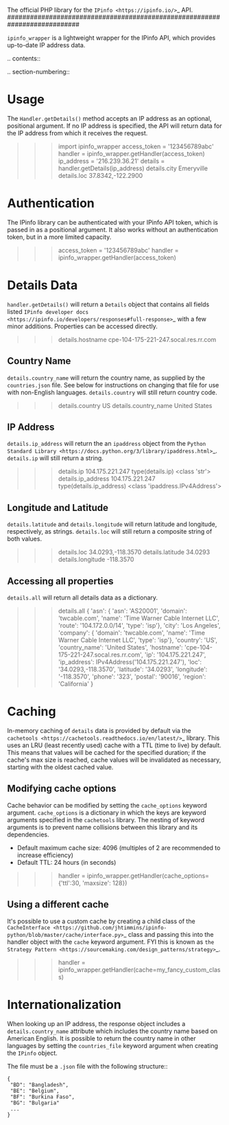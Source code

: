 The official PHP library for the `IPinfo <https://ipinfo.io/>`_ API.
###########################################################################

`ipinfo_wrapper` is a lightweight wrapper for the IPinfo API, which provides up-to-date IP address data.

.. contents::

.. section-numbering::

Usage
=====

The `Handler.getDetails()` method accepts an IP address as an optional, positional argument. If no IP address is specified, the API will return data for the IP address from which it receives the request.

>>> import ipinfo_wrapper
>>> access_token = '123456789abc'
>>> handler = ipinfo_wrapper.getHandler(access_token)
>>> ip_address = '216.239.36.21'
>>> details = handler.getDetails(ip_address)
>>> details.city
Emeryville
>>> details.loc
37.8342,-122.2900

Authentication
==============
The IPinfo library can be authenticated with your IPinfo API token, which is passed in as a positional argument. It also works without an authentication token, but in a more limited capacity.

>>> access_token = '123456789abc'
>>> handler = ipinfo_wrapper.getHandler(access_token)


Details Data
=============
`handler.getDetails()` will return a `Details` object that contains all fields listed `IPinfo developer docs <https://ipinfo.io/developers/responses#full-response>`_ with a few minor additions. Properties can be accessed directly.

>>> details.hostname
cpe-104-175-221-247.socal.res.rr.com


Country Name
------------

`details.country_name` will return the country name, as supplied by the `countries.json` file. See below for instructions on changing that file for use with non-English languages. `details.country` will still return country code.

>>> details.country
US
>>> details.country_name
United States

IP Address
----------

`details.ip_address` will return the an `ipaddress` object from the `Python Standard Library <https://docs.python.org/3/library/ipaddress.html>`_. `details.ip` will still return a string.

>>> details.ip
104.175.221.247
>>> type(details.ip)
<class 'str'>
>>> details.ip_address
104.175.221.247
>>> type(details.ip_address)
<class 'ipaddress.IPv4Address'>

Longitude and Latitude
----------------------

`details.latitude` and `details.longitude` will return latitude and longitude, respectively, as strings. `details.loc` will still return a composite string of both values.

>>> details.loc
34.0293,-118.3570
>>> details.latitude
34.0293
>>> details.longitude
-118.3570

Accessing all properties
------------------------

`details.all` will return all details data as a dictionary.

>>> details.all
    {
    'asn': {  'asn': 'AS20001',
               'domain': 'twcable.com',
               'name': 'Time Warner Cable Internet LLC',
               'route': '104.172.0.0/14',
               'type': 'isp'},
    'city': 'Los Angeles',
    'company': {   'domain': 'twcable.com',
                   'name': 'Time Warner Cable Internet LLC',
                   'type': 'isp'},
    'country': 'US',
    'country_name': 'United States',
    'hostname': 'cpe-104-175-221-247.socal.res.rr.com',
    'ip': '104.175.221.247',
    'ip_address': IPv4Address('104.175.221.247'),
    'loc': '34.0293,-118.3570',
    'latitude': '34.0293',
    'longitude': '-118.3570',
    'phone': '323',
    'postal': '90016',
    'region': 'California'
    }

Caching
=======
In-memory caching of `details` data is provided by default via the `cachetools <https://cachetools.readthedocs.io/en/latest/>`_ library. This uses an LRU (least recently used) cache with a TTL (time to live) by default. This means that values will be cached for the specified duration; if the cache's max size is reached, cache values will be invalidated as necessary, starting with the oldest cached value.

Modifying cache options
-----------------------

Cache behavior can be modified by setting the `cache_options` keyword argument. `cache_options` is a dictionary in which the keys are keyword arguments specified in the `cachetools` library. The nesting of keyword arguments is to prevent name collisions between this library and its dependencies.

* Default maximum cache size: 4096 (multiples of 2 are recommended to increase efficiency)
* Default TTL: 24 hours (in seconds)

>>> handler = ipinfo_wrapper.getHandler(cache_options={'ttl':30, 'maxsize': 128})

Using a different cache
-----------------------

It's possible to use a custom cache by creating a child class of the `CacheInterface <https://github.com/jhtimmins/ipinfo-python/blob/master/cache/interface.py>`_ class and passing this into the handler object with the `cache` keyword argument. FYI this is known as `the Strategy Pattern <https://sourcemaking.com/design_patterns/strategy>`_.

>>> handler = ipinfo_wrapper.getHandler(cache=my_fancy_custom_class)


Internationalization
====================
When looking up an IP address, the response object includes a `details.country_name` attribute which includes the country name based on American English. It is possible to return the country name in other languages by setting the `countries_file` keyword argument when creating the `IPinfo` object.

The file must be a `.json` file with the following structure::

    {
     "BD": "Bangladesh",
     "BE": "Belgium",
     "BF": "Burkina Faso",
     "BG": "Bulgaria"
     ...
    }
